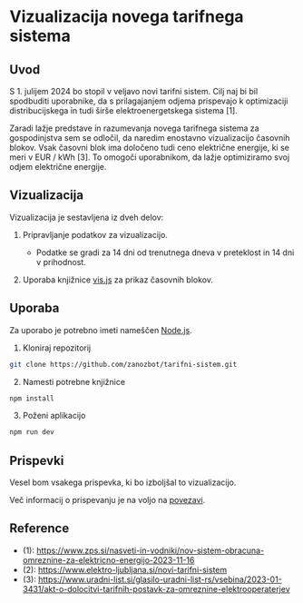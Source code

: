 # Vizualizacija novega tarifnega sistema

## Uvod

S 1. julijem 2024 bo stopil v veljavo novi tarifni sistem. Cilj naj bi bil spodbuditi uporabnike, da s prilagajanjem odjema prispevajo k optimizaciji distribucijskega in tudi širše elektroenergetskega sistema [1].

Zaradi lažje predstave in razumevanja novega tarifnega sistema za gospodinjstva sem se odločil, da naredim enostavno vizualizacijo časovnih blokov.
Vsak časovni blok ima določeno tudi ceno električne energije, ki se meri v EUR / kWh [3]. To omogoči uporabnikom, da lažje optimiziramo svoj odjem električne energije.

## Vizualizacija

Vizualizacija je sestavljena iz dveh delov:

1. Pripravljanje podatkov za vizualizacijo.

   - Podatke se gradi za 14 dni od trenutnega dneva v preteklost in 14 dni v prihodnost.

2. Uporaba knjižnice [vis.js](https://visjs.github.io/vis-timeline/docs/timeline/) za prikaz časovnih blokov.

## Uporaba

Za uporabo je potrebno imeti nameščen [Node.js](https://nodejs.org/en/).

1. Kloniraj repozitorij

```bash
git clone https://github.com/zanozbot/tarifni-sistem.git
```

2. Namesti potrebne knjižnice

```bash
npm install
```

3. Poženi aplikacijo

```bash
npm run dev
```

## Prispevki

Vesel bom vsakega prispevka, ki bo izboljšal to vizualizacijo.

Več informacij o prispevanju je na voljo na [povezavi](https://docs.github.com/en/get-started/exploring-projects-on-github/contributing-to-a-project).

## Reference

- (1): https://www.zps.si/nasveti-in-vodniki/nov-sistem-obracuna-omreznine-za-elektricno-energijo-2023-11-16
- (2): https://www.elektro-ljubljana.si/novi-tarifni-sistem
- (3): https://www.uradni-list.si/glasilo-uradni-list-rs/vsebina/2023-01-3431/akt-o-dolocitvi-tarifnih-postavk-za-omreznine-elektrooperaterjev
